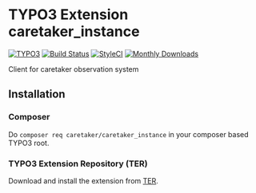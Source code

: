 # TYPO3 Extension caretaker_instance

[![TYPO3](https://img.shields.io/badge/TYPO3-7.6--8.7-orange.svg?style=flat-square)](https://extensions.typo3.org/extension/caretaker_instance/)
[![Build Status](https://travis-ci.org/TYPO3-Caretaker/caretaker_instance.svg?branch=master)](https://travis-ci.org/TYPO3-Caretaker/caretaker_instance)
[![StyleCI](https://styleci.io/repos/7920838/shield)](https://styleci.io/repos/7920838/)
[![Monthly Downloads](https://poser.pugx.org/caretaker/caretaker_instance/d/monthly)](https://packagist.org/packages/caretaker/caretaker_instance)

Client for caretaker observation system

## Installation

### Composer

Do `composer req caretaker/caretaker_instance` in your composer based TYPO3 root.

### TYPO3 Extension Repository (TER)

Download and install the extension from [TER](https://extensions.typo3.org/extension/caretaker_instance/).
